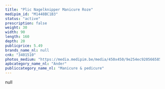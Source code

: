 ```yaml
---
title: "Plic Nagelknipper Manicure Roze"
medipim_id: "M1448BC1B3"
status: "active"
prescription: false
weight: 30
width: 90
length: 160
depth: 20
publicprice: 5.49
brands_name_nl: null
cnk: "3401510"
photos_medium: "https://media.medipim.be/media/450x450/9e254ec920566585cebf1c5ce20ad9a9.jpg"
apbcategory_name_nl: "Ander"
publiccategory_name_nl: "Manicure & pedicure"
---
```

null
